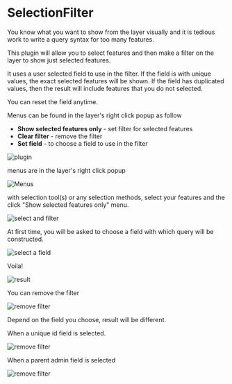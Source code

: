 # SelectionFilter
 You know what you want to show from the layer visually and it is tedious work to write a query syntax for too many features.

 This plugin will allow you to select features and then make a filter on the layer to show just selected features.
 
 It uses a user selected field to use in the filter. If the field is with unique values, the exact selected features will be shown. If the field has duplicated values, then the result will include features that you do not selected.

 You can reset the field anytime.

Menus can be found in the layer's right click popup as follow
 - **Show selected features only** - set filter for selected features
 - **Clear filter** - remove the filter
 - **Set field** - to choose a field to use in the filter

![plugin](images/plugin.jpg)

menus are in the layer's right click popup

![Menus](images/menus.jpg)

with selection tool(s) or any selection methods, select your features and the click "Show selected features only" menu.

![select and filter](images/select_and_filter.jpg)

At first time, you will be asked to choose a field with which query will be constructed.

![select a field](images/select_a_field.jpg)

Voila!

![result](images/results.jpg)

You can remove the filter

![remove filter](images/remove_filter.jpg)

Depend on the field you choose, result will be different.

When a unique id field is selected.

![remove filter](images/unique_field_results.jpg)

When a parent admin field is selected

![remove filter](images/nonunique_field_results.png)
